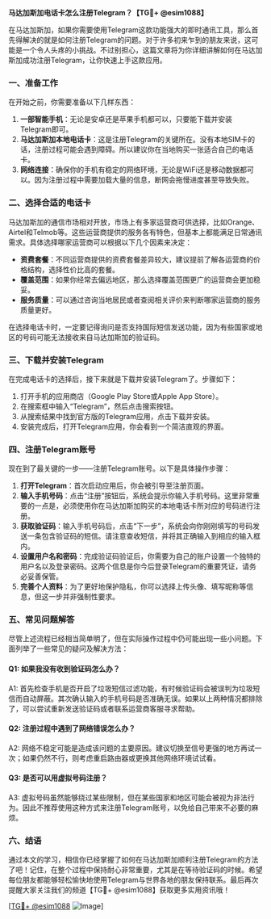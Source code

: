 **马达加斯加电话卡怎么注册Telegram？【TG💪+ @esim1088】**

在马达加斯加，如果你需要使用Telegram这款功能强大的即时通讯工具，那么首先得解决的就是如何注册Telegram的问题。对于许多初来乍到的朋友来说，这可能是一个令人头疼的小挑战。不过别担心，这篇文章将为你详细讲解如何在马达加斯加成功注册Telegram，让你快速上手这款应用。

### 一、准备工作

在开始之前，你需要准备以下几样东西：

1. **一部智能手机**：无论是安卓还是苹果手机都可以，只要能下载并安装Telegram即可。
2. **马达加斯加本地电话卡**：这是注册Telegram的关键所在。没有本地SIM卡的话，注册过程可能会遇到障碍。所以建议你在当地购买一张适合自己的电话卡。
3. **网络连接**：确保你的手机有稳定的网络环境，无论是WiFi还是移动数据都可以。因为注册过程中需要加载大量的信息，断网会拖慢进度甚至导致失败。

### 二、选择合适的电话卡

马达加斯加的通信市场相对开放，市场上有多家运营商可供选择，比如Orange、Airtel和Telmob等。这些运营商提供的服务各有特色，但基本上都能满足日常通讯需求。具体选择哪家运营商可以根据以下几个因素来决定：

- **资费套餐**：不同运营商提供的资费套餐差异较大，建议提前了解各运营商的价格结构，选择性价比高的套餐。
- **覆盖范围**：如果你经常去偏远地区，那么选择覆盖范围更广的运营商会更加稳妥。
- **服务质量**：可以通过咨询当地居民或者查阅相关评价来判断哪家运营商的服务质量更好。

在选择电话卡时，一定要记得询问是否支持国际短信发送功能，因为有些国家或地区的号码可能无法接收来自马达加斯加的验证码。

### 三、下载并安装Telegram

在完成电话卡的选择后，接下来就是下载并安装Telegram了。步骤如下：

1. 打开手机的应用商店（Google Play Store或Apple App Store）。
2. 在搜索框中输入“Telegram”，然后点击搜索按钮。
3. 从搜索结果中找到官方版的Telegram应用，点击下载并安装。
4. 安装完成后，打开Telegram应用，你会看到一个简洁直观的界面。

### 四、注册Telegram账号

现在到了最关键的一步——注册Telegram账号。以下是具体操作步骤：

1. **打开Telegram**：首次启动应用后，你会被引导至注册页面。
2. **输入手机号码**：点击“注册”按钮后，系统会提示你输入手机号码。这里非常重要的一点是，必须使用你在马达加斯加购买的本地电话卡所对应的号码进行注册。
3. **获取验证码**：输入手机号码后，点击“下一步”，系统会向你刚刚填写的号码发送一条包含验证码的短信。请注意查收短信，并将其正确输入到相应的输入框内。
4. **设置用户名和密码**：完成验证码验证后，你需要为自己的账户设置一个独特的用户名以及登录密码。这两个信息是你今后登录Telegram的重要凭证，请务必妥善保管。
5. **完善个人资料**：为了更好地保护隐私，你可以选择上传头像、填写昵称等信息，但这一步并非强制性要求。

### 五、常见问题解答

尽管上述流程已经相当简单明了，但在实际操作过程中仍可能出现一些小问题。下面列举了一些常见的疑问及解决方法：

#### Q1: 如果我没有收到验证码怎么办？
A1: 首先检查手机是否开启了垃圾短信过滤功能，有时候验证码会被误判为垃圾短信而自动屏蔽。其次确认输入的手机号码是否准确无误。如果以上两种情况都排除了，可以尝试重新发送验证码或者联系运营商客服寻求帮助。

#### Q2: 注册过程中遇到了网络错误怎么办？
A2: 网络不稳定可能是造成该问题的主要原因。建议切换至信号更强的地方再试一次；如果仍然不行，则考虑重启路由器或更换其他网络环境试试看。

#### Q3: 是否可以用虚拟号码注册？
A3: 虚拟号码虽然能够绕过某些限制，但在某些国家和地区可能会被视为非法行为。因此不推荐使用这种方式来注册Telegram账号，以免给自己带来不必要的麻烦。

### 六、结语

通过本文的学习，相信你已经掌握了如何在马达加斯加顺利注册Telegram的方法了吧！记住，在整个过程中保持耐心非常重要，尤其是在等待验证码的时候。希望每位朋友都能够轻松愉快地使用Telegram与世界各地的朋友保持联系。最后再次提醒大家关注我们的频道【TG💪+ @esim1088】获取更多实用资讯哦！

[[TG💪+ @esim1088](https://t.me/s/esim1088) ![Image](https://i.postimg.cc/4NQfJmqS/Snipaste-2025-05-13-00-14-12.png)]